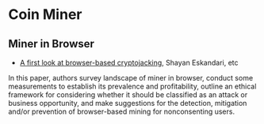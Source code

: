 # Coin Miner

## Miner in Browser
* [A first look at browser-based cryptojacking](https://arxiv.org/pdf/1803.02887.pdf), Shayan Eskandari, etc

 In this paper, authors survey landscape of miner in browser, conduct some measurements to establish its prevalence and profitability, outline an ethical framework for considering whether it should be classified as an attack or business opportunity, and make suggestions for the detection, mitigation and/or prevention of browser-based mining for nonconsenting users.


